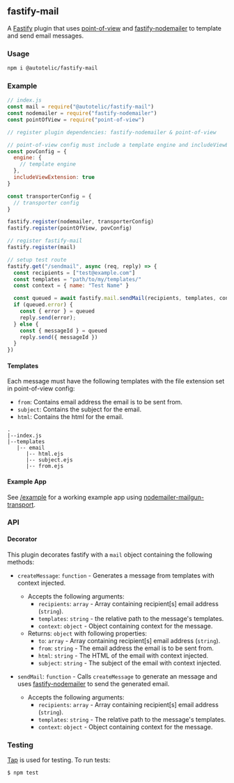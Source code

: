 ## fastify-mail

A [Fastify](https://www.fastify.io/) plugin that uses [point-of-view](https://github.com/fastify/point-of-view#readme) and [fastify-nodemailer](https://github.com/lependu/fastify-nodemailer#readme) to template and send email messages.

### Usage

```sh
npm i @autotelic/fastify-mail
```

### Example

```js
// index.js
const mail = require("@autotelic/fastify-mail")
const nodemailer = require("fastify-nodemailer")
const pointOfView = require("point-of-view")

// register plugin dependencies: fastify-nodemailer & point-of-view

// point-of-view config must include a template engine and includeViewExtension: true
const povConfig = {
  engine: {
    // template engine
  },
  includeViewExtension: true
}

const transporterConfig = {
  // transporter config
}

fastify.register(nodemailer, transporterConfig)
fastify.register(pointOfView, povConfig)

// register fastify-mail
fastify.register(mail)

// setup test route
fastify.get("/sendmail", async (req, reply) => {
  const recipients = ["test@example.com"]
  const templates = "path/to/my/templates/"
  const context = { name: "Test Name" }

  const queued = await fastify.mail.sendMail(recipients, templates, context)
  if (queued.error) {
    const { error } = queued
    reply.send(error);
  } else {
    const { messageId } = queued
    reply.send({ messageId })
  }
})
```

#### Templates
Each message must have the following templates with the file extension set in point-of-view config:
  - `from`: Contains email address the email is to be sent from.
  - `subject`: Contains the subject for the email.
  - `html`: Contains the html for the email.
```
.
|--index.js
|--templates
   |-- email
      |-- html.ejs
      |-- subject.ejs
      |-- from.ejs
```

#### Example App
See [/example](./example) for a working example app using [nodemailer-mailgun-transport](https://github.com/xr0master/mailgun-nodemailer-transport#readme).

### API

#### Decorator

This plugin decorates fastify with a `mail` object containing the following methods:

- `createMessage`: `function` - Generates a message from templates with context injected. 
  - Accepts the following arguments: 
    - `recipients`: `array` - Array containing recipient[s] email address (`string`).
    - `templates`: `string` - the relative path to the message's templates.
    - `context`: `object` - Object containing context for the message.
  - Returns: `object` with following properties:
    - `to`: `array` - Array containing recipient[s] email address (`string`).
    - `from`: `string` - The email address the email is to be sent from.
    - `html`: `string` - The HTML of the email with context injected.
    - `subject`: `string` - The subject of the email with context injected.

- `sendMail`: `function` - Calls `createMessage` to generate an message and uses [fastify-nodemailer](https://github.com/lependu/fastify-nodemailer) to send the generated email. 
  - Accepts the following arguments: 
    - `recipients`: `array` - Array containing recipient[s] email address (`string`).
    - `templates`: `string` - The relative path to the message's templates.
    - `context`: `object` - Object containing context for the message.

### Testing

[Tap](https://node-tap.org/) is used for testing. To run tests:
```
$ npm test
```
